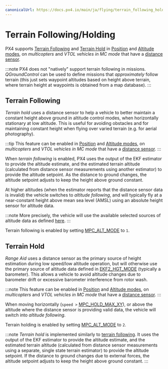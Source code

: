 ```yaml
---
canonicalUrl: https://docs.px4.io/main/ja/flying/terrain_following_holding
---
```


# Terrain Following/Holding

PX4 supports [Terrain Following](#terrain_following) and [Terrain Hold](#terrain_hold) in [Position](../flight_modes_mc/position.md) and [Altitude modes](../flight_modes_mc/altitude.md), on *multicopters* and *VTOL vehicles in MC mode* that have a [distance sensor](../sensor/rangefinders.md).

:::note PX4 does not "natively" support terrain following in missions. *QGroundControl* can be used to define missions that *approximately* follow terrain (this just sets waypoint altitudes based on height above terrain, where terrain height at waypoints is obtained from a map database).
:::

<a id="terrain_following"></a>

## Terrain Following

*Terrain hold* uses a distance sensor to help a vehicle to better maintain a constant height above ground in altitude control modes, when horizontally stationary at low altitude. This is useful for avoiding obstacles and for maintaining constant height when flying over varied terrain (e.g. for aerial photography).

:::tip
This feature can be enabled in [Position](../flight_modes_mc/position.md) and [Altitude modes](../flight_modes_mc/altitude.md), on *multicopters* and *VTOL vehicles in MC mode* that have a [distance sensor](../sensor/rangefinders.md).
:::

When *terrain following* is enabled, PX4 uses the output of the EKF estimator to provide the altitude estimate, and the estimated terrain altitude (calculated from distance sensor measurements using another estimator) to provide the altitude setpoint. As the distance to ground changes, the altitude setpoint adjusts to keep the height above ground constant.

At higher altitudes (when the estimator reports that the distance sensor data is invalid) the vehicle switches to *altitude following*, and will typically fly at a near-constant height above mean sea level (AMSL) using an absolute height sensor for altitude data.

:::note
More precisely, the vehicle will use the available selected sources of altitude data as defined [here](../advanced_config/tuning_the_ecl_ekf.md#height).
:::

Terrain following is enabled by setting [MPC_ALT_MODE](../advanced_config/parameter_reference.md#MPC_ALT_MODE) to `1`.


<a id="terrain_hold"></a>

## Terrain Hold

*Range Aid* uses a distance sensor as the primary source of height estimation during low speed/low altitude operation, but will otherwise use the primary source of altitude data defined in [EKF2_HGT_MODE](../advanced_config/parameter_reference.md#EKF2_HGT_MODE) (typically a barometer). This allows a vehicle to avoid altitude changes due to barometer drift or excessive barometer interference from rotor wash.

:::note
This feature can be enabled in [Position](../flight_modes_mc/position.md) and [Altitude modes](../flight_modes_mc/altitude.md), on *multicopters* and *VTOL vehicles in MC mode* that have a [distance sensor](../sensor/rangefinders.md).
:::

When moving horizontally (`speed >` [MPC_HOLD_MAX_XY](../advanced_config/parameter_reference.md#MPC_HOLD_MAX_XY)), or above the altitude where the distance sensor is providing valid data, the vehicle will switch into *altitude following*.

Terrain holding is enabled by setting [MPC_ALT_MODE](../advanced_config/parameter_reference.md#MPC_ALT_MODE) to `2`.

:::note
*Terrain hold* is implemented similarly to [terrain following](#terrain_following). It uses the output of the EKF estimator to provide the altitude estimate, and the estimated terrain altitude (calculated from distance sensor measurements using a separate, single state terrain estimator) to provide the altitude setpoint. If the distance to ground changes due to external forces, the altitude setpoint adjusts to keep the height above ground constant.
:::

